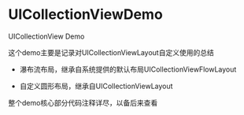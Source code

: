 # UICollectionViewDemo
UICollectionView Demo

这个demo主要是记录对UICollectionViewLayout自定义使用的总结

* 瀑布流布局，继承自系统提供的默认布局UICollectionViewFlowLayout

* 自定义圆形布局，继承自UICollectionViewLayout

整个demo核心部分代码注释详尽，以备后来查看
